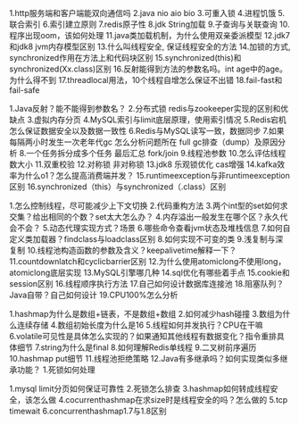1.http服务端和客户端能双向通信吗
2.java nio aio bio
3.可重入锁
4.进程饥饿
5.联合索引
6.索引建立原则
7.redis原子性
8.jdk String加载
9.子查询与关联查询
10.程序出现oom，该如何处理
11.java类加载机制，为什么使用双亲委派模型
12.jdk7和jdk8 jvm内存模型区别
13.什么叫线程安全, 保证线程安全的方法
14.加锁的方式, synchronized作用在方法上和代码块区别
15.synchronized(this)和synchronized(Xx.class)区别
16.反射能得到方法的参数名吗。int age中的age。为什么得不到
17.threadlocal用法，10个线程自增怎么保证不出错
18.fail-fast和fail-safe

1.Java反射？能不能得到参数名？
2.分布式锁 redis与zookeeper实现的区别和优缺点
3.虚拟内存分页
4.MySQL索引与limit底层原理，使用索引情况
5.Redis宕机怎么保证数据安全以及数据一致性
6.Redis与MySQL读写一致，数据同步
7.如果每隔两小时发生一次老年代gc 怎么分析问题所在
full gc排查（dump）及原因分析
8.一个任务拆分成多个任务 最后汇总 fork/join
9.线程池参数
10.怎么评估线程数大小
11.双重校验
12.对称锁 非对称锁
13.jdk8 乐观锁优化 cas增强
14.kafka效率为什么o1？怎么提高消费端并发？
15.runtimeexception与非runtimeexception区别
16.synchronized（this）与synchronized（.class）区别

1.怎么控制线程，尽可能减少上下文切换
2.代码重构方法
3.两个int型的set如何求交集？给出相同的个数？set太大怎么办？
4.内存溢出一般发生在哪个区？永久代会不会？
5.动态代理实现方式？场景
6.哪些命令查看jvm状态及堆栈信息
7.如何自定义类加载器？findclass与loadclass区别
8.如何实现不可变的类
9.浅复制与深复制
10.线程池构造函数的参数及含义？keepalivetime解释一下？
11.countdownlatch和cyclicbarrier区别
12.为什么使用atomiclong不使用long，atomiclong底层实现
13.MySQL引擎哪几种
14.sql优化有哪些着手点
15.cookie和session区别
16.线程顺序执行方法
17.自己如何设计数据库连接池
18.阻塞队列？Java自带？自己如何设计
19.CPU100%怎么分析

1.hashmap为什么是数组+链表，不是数组+数组
2.如何减少hash碰撞
3.数组为什么连续存储
4.数组初始长度为什么是16
5.线程如何并发执行？CPU在干嘛
6.volatile可见性是具体怎么实现的？如果通知其他线程有数据变化？指令重排具体细节
7.string为什么是final
8.如何理解Redis单线程
9.二叉树前序遍历
10.hashmap put细节
11.线程池拒绝策略
12.Java有多继承吗？如何实现类似多继承功能？
1.死锁如何处理

1.mysql limit分页如何保证可靠性
2.死锁怎么排查
3.hashmap如何转成线程安全，该怎么做
4.cocurrenthashmap在求size时是线程安全的吗？怎么做的
5.tcp timewait
6.concurrenthashmap1.7与1.8区别